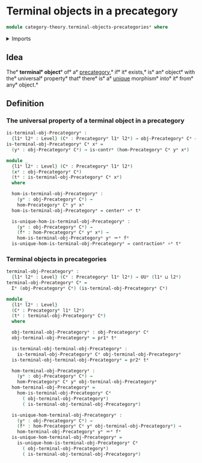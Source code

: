 # Terminal objects in a precategory

```agda
module category-theory.terminal-objects-precategoriesᵉ where
```

<details><summary>Imports</summary>

```agda
open import category-theory.precategoriesᵉ

open import foundation.contractible-typesᵉ
open import foundation.dependent-pair-typesᵉ
open import foundation.function-typesᵉ
open import foundation.identity-typesᵉ
open import foundation.universe-levelsᵉ
```

</details>

## Idea

Theᵉ **terminalᵉ object**ᵉ ofᵉ aᵉ [precategory](category-theory.precategories.md),ᵉ ifᵉ
itᵉ exists,ᵉ isᵉ anᵉ objectᵉ with theᵉ universalᵉ propertyᵉ thatᵉ thereᵉ isᵉ aᵉ
[unique](foundation-core.contractible-types.mdᵉ) morphismᵉ intoᵉ itᵉ fromᵉ anyᵉ
object.ᵉ

## Definition

### The universal property of a terminal object in a precategory

```agda
is-terminal-obj-Precategoryᵉ :
  {l1ᵉ l2ᵉ : Level} (Cᵉ : Precategoryᵉ l1ᵉ l2ᵉ) → obj-Precategoryᵉ Cᵉ → UUᵉ (l1ᵉ ⊔ l2ᵉ)
is-terminal-obj-Precategoryᵉ Cᵉ xᵉ =
  (yᵉ : obj-Precategoryᵉ Cᵉ) → is-contrᵉ (hom-Precategoryᵉ Cᵉ yᵉ xᵉ)

module _
  {l1ᵉ l2ᵉ : Level} (Cᵉ : Precategoryᵉ l1ᵉ l2ᵉ)
  (xᵉ : obj-Precategoryᵉ Cᵉ)
  (tᵉ : is-terminal-obj-Precategoryᵉ Cᵉ xᵉ)
  where

  hom-is-terminal-obj-Precategoryᵉ :
    (yᵉ : obj-Precategoryᵉ Cᵉ) →
    hom-Precategoryᵉ Cᵉ yᵉ xᵉ
  hom-is-terminal-obj-Precategoryᵉ = centerᵉ ∘ᵉ tᵉ

  is-unique-hom-is-terminal-obj-Precategoryᵉ :
    (yᵉ : obj-Precategoryᵉ Cᵉ) →
    (fᵉ : hom-Precategoryᵉ Cᵉ yᵉ xᵉ) →
    hom-is-terminal-obj-Precategoryᵉ yᵉ ＝ᵉ fᵉ
  is-unique-hom-is-terminal-obj-Precategoryᵉ = contractionᵉ ∘ᵉ tᵉ
```

### Terminal objects in precategories

```agda
terminal-obj-Precategoryᵉ :
  {l1ᵉ l2ᵉ : Level} (Cᵉ : Precategoryᵉ l1ᵉ l2ᵉ) → UUᵉ (l1ᵉ ⊔ l2ᵉ)
terminal-obj-Precategoryᵉ Cᵉ =
  Σᵉ (obj-Precategoryᵉ Cᵉ) (is-terminal-obj-Precategoryᵉ Cᵉ)

module _
  {l1ᵉ l2ᵉ : Level}
  (Cᵉ : Precategoryᵉ l1ᵉ l2ᵉ)
  (tᵉ : terminal-obj-Precategoryᵉ Cᵉ)
  where

  obj-terminal-obj-Precategoryᵉ : obj-Precategoryᵉ Cᵉ
  obj-terminal-obj-Precategoryᵉ = pr1ᵉ tᵉ

  is-terminal-obj-terminal-obj-Precategoryᵉ :
    is-terminal-obj-Precategoryᵉ Cᵉ obj-terminal-obj-Precategoryᵉ
  is-terminal-obj-terminal-obj-Precategoryᵉ = pr2ᵉ tᵉ

  hom-terminal-obj-Precategoryᵉ :
    (yᵉ : obj-Precategoryᵉ Cᵉ) →
    hom-Precategoryᵉ Cᵉ yᵉ obj-terminal-obj-Precategoryᵉ
  hom-terminal-obj-Precategoryᵉ =
    hom-is-terminal-obj-Precategoryᵉ Cᵉ
      ( obj-terminal-obj-Precategoryᵉ)
      ( is-terminal-obj-terminal-obj-Precategoryᵉ)

  is-unique-hom-terminal-obj-Precategoryᵉ :
    (yᵉ : obj-Precategoryᵉ Cᵉ) →
    (fᵉ : hom-Precategoryᵉ Cᵉ yᵉ obj-terminal-obj-Precategoryᵉ) →
    hom-terminal-obj-Precategoryᵉ yᵉ ＝ᵉ fᵉ
  is-unique-hom-terminal-obj-Precategoryᵉ =
    is-unique-hom-is-terminal-obj-Precategoryᵉ Cᵉ
      ( obj-terminal-obj-Precategoryᵉ)
      ( is-terminal-obj-terminal-obj-Precategoryᵉ)
```